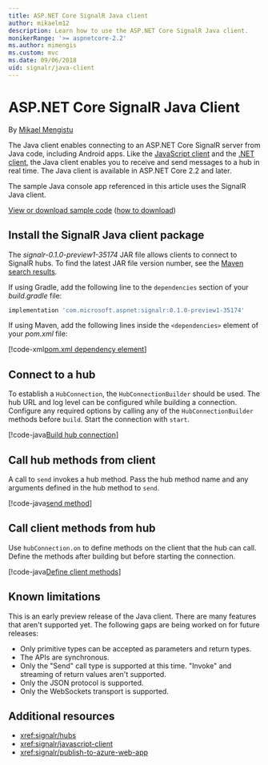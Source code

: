 ```yaml
---
title: ASP.NET Core SignalR Java client
author: mikaelm12
description: Learn how to use the ASP.NET Core SignalR Java client.
monikerRange: '>= aspnetcore-2.2'
ms.author: mimengis
ms.custom: mvc
ms.date: 09/06/2018
uid: signalr/java-client
---
```

# ASP.NET Core SignalR Java Client

By [Mikael Mengistu](https://twitter.com/MikaelM_12)

The Java client enables connecting to an ASP.NET Core SignalR server from Java code, including Android apps. Like the [JavaScript client](xref:signalr/javascript-client) and the [.NET client](xref:signalr/dotnet-client), the Java client enables you to receive and send messages to a hub in real time. The Java client is available in ASP.NET Core 2.2 and later.

The sample Java console app referenced in this article uses the SignalR Java client.

[View or download sample code](https://github.com/aspnet/Docs/tree/master/aspnetcore/signalr/java-client/sample) ([how to download](xref:tutorials/index#how-to-download-a-sample))

## Install the SignalR Java client package

The *signalr-0.1.0-preview1-35174* JAR file allows clients to connect to SignalR hubs. To find the latest JAR file version number, see the [Maven search results](https://search.maven.org/search?q=g:com.microsoft.aspnet%20AND%20a:signalr&core=gav).

If using Gradle, add the following line to the `dependencies` section of your *build.gradle* file:

```gradle
implementation 'com.microsoft.aspnet:signalr:0.1.0-preview1-35174'
```

If using Maven, add the following lines inside the `<dependencies>` element of your *pom.xml* file:

[!code-xml[pom.xml dependency element](java-client/sample/pom.xml?name=snippet_dependencyElement)]

## Connect to a hub

To establish a `HubConnection`, the `HubConnectionBuilder` should be used. The hub URL and log level can be configured while building a connection. Configure any required options by calling any of the `HubConnectionBuilder` methods before `build`. Start the connection with `start`.

[!code-java[Build hub connection](java-client/sample/src/main/java/Chat.java?range=17-20)]

## Call hub methods from client

A call to `send` invokes a hub method. Pass the hub method name and any arguments defined in the hub method to `send`.

[!code-java[send method](java-client/sample/src/main/java/Chat.java?range=31)]

## Call client methods from hub

Use `hubConnection.on` to define methods on the client that the hub can call. Define the methods after building but before starting the connection.

[!code-java[Define client methods](java-client/sample/src/main/java/Chat.java?range=22-24)]

## Known limitations

This is an early preview release of the Java client. There are many features that aren't supported yet. The following gaps are being worked on for future releases:

* Only primitive types can be accepted as parameters and return types.
* The APIs are synchronous.
* Only the "Send" call type is supported at this time. "Invoke" and streaming of return values aren't supported.
* Only the JSON protocol is supported.
* Only the WebSockets transport is supported.

## Additional resources

* <xref:signalr/hubs>
* <xref:signalr/javascript-client>
* <xref:signalr/publish-to-azure-web-app>
